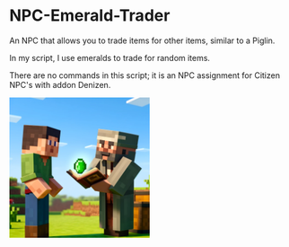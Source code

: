 # NPC-Emerald-Trader
An NPC that allows you to trade items for other items, similar to a Piglin.

In my script, I use emeralds to trade for random items.

There are no commands in this script; it is an NPC assignment for Citizen NPC's with addon Denizen.

<img src="https://raw.githubusercontent.com/mvarken/NPC-Emerald-Trader/main/Trader%20NPC.webp" width="250" height="250">
